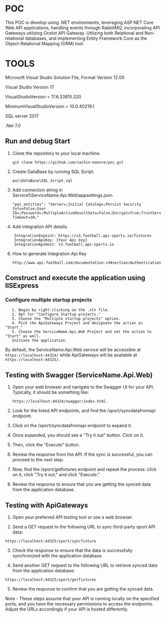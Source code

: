 # POC
This POC is develop using .NET environments, leveraging ASP.NET Core Web API applications, handling events through RabbitMQ, incorporating API Gateways utilizing Ocelot API Gateway. Utilizing both Relational and Non-relational databases, and implementing Entity Framework Core as the Object-Relational Mapping (ORM) tool. 

# TOOLS 
Microsoft Visual Studio Solution File, Format Version 12.00

Visual Studio Version 17

VisualStudioVersion = 17.6.33815.320

MinimumVisualStudioVersion = 10.0.40219.1

SQL server 2017

.Net 7.0

## Run and debug Start
1. Clone the repository to your local machine.
    ```
    git clone https://github.com/sachin-manore/poc.git
    ```
2. Create DataBase by running SQL Script.
    ```
    poc\DataBase\SQL_Script.sql
    ```
3. Add connection string in Service1\ServiceName.Api.Web\appsettings.json.
    ```
    "poc_entities": "Server=;Initial Catalog=;Persist Security Info=False;User ID=;Password=;MultipleActiveResultSets=False;Encrypt=True;TrustServerCertificate=True;Connection Timeout=30;"
    ```

5. Add integration API details.
```
    IntegrationEnpoint: https://v3.football.api-sports.io/fixtures
    IntegrationApiKey: {Your Api key}
    IntegrationApiHost: v3.football.api-sports.io
```
6. How to generate Integration Api Key
   ```
   http://www.api-football.com/documentation-v3#section/Authentication
   ```
   
## Construct and execute the application using IISExpress

### Configure multiple startup projects
```
   1. Begin by right-clicking on the .sln file.
   2. Opt for "Configure Startup projects."
   3. Choose the "Multiple startup projects" option.
   4. Pick the ApiGateways Project and designate the action as "Start."
   5. Choose the ServiceName.Api.Web Project and set the action to "Start" as well.
   Initiate the application.
  ``` 
By default, the ServiceName.Api.Web service will be accessible at ``` https://localhost:44324/ ``` while ApiGateways will be available at ``` https://localhost:44325/. ```

## Testing with Swagger (ServiceName.Api.Web)

1. Open your web browser and navigate to the Swagger UI for your API. Typically, it should be something like: 
    ```
    https://localhost:44324/swagger/index.html. 
    ```
    
2. Look for the listed API endpoints, and find the /sport/syncdatafromapi endpoint.
    
3. Click on the /sport/syncdatafromapi endpoint to expand it.
    
4. Once expanded, you should see a "Try it out" button. Click on it.
    
5. Then, click the "Execute" button.
    
6. Review the response from the API. If the sync is successful, you can proceed to the next step.
    
7. Now, find the /sport/getfixtures endpoint and repeat the process: click on it, click "Try it out," and click "Execute."
    
8. Review the response to ensure that you are getting the synced data from the application database.

## Testing with ApiGateways
1. Open your preferred API testing tool or use a web browser.

2. Send a GET request to the following URL to sync third-party sport API data:

```
https://localhost:44325/sport/syncfixture
```
3. Check the response to ensure that the data is successfully synchronized with the application database.

4. Send another GET request to the following URL to retrieve synced data from the application database:

```
https://localhost:44325/sport/getfixtures
```
5. Review the response to confirm that you are getting the synced data.

Note - These steps assume that your API is running locally on the specified ports, and you have the necessary permissions to access the endpoints. Adjust the URLs accordingly if your API is hosted differently.
